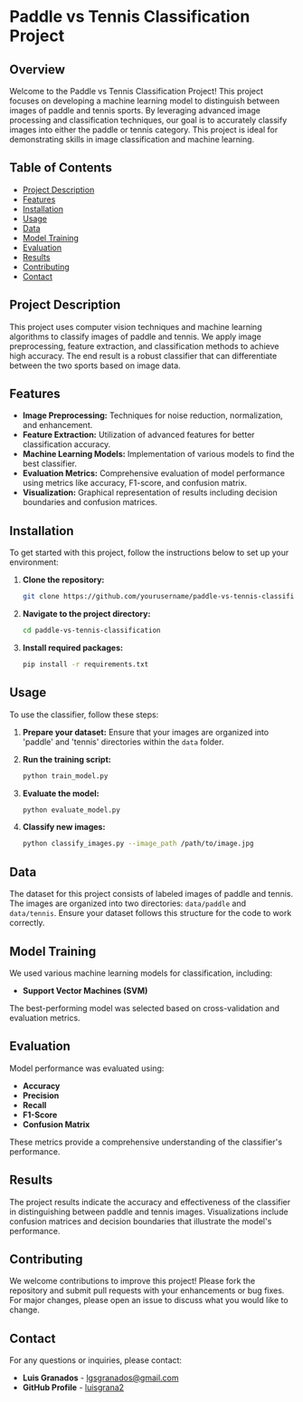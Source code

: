 # Paddle vs Tennis Classification Project

## Overview

Welcome to the Paddle vs Tennis Classification Project! This project focuses on developing a machine learning model to distinguish between images of paddle and tennis sports. By leveraging advanced image processing and classification techniques, our goal is to accurately classify images into either the paddle or tennis category. This project is ideal for demonstrating skills in image classification and machine learning.

## Table of Contents

- [Project Description](#project-description)
- [Features](#features)
- [Installation](#installation)
- [Usage](#usage)
- [Data](#data)
- [Model Training](#model-training)
- [Evaluation](#evaluation)
- [Results](#results)
- [Contributing](#contributing)
- [Contact](#contact)

## Project Description

This project uses computer vision techniques and machine learning algorithms to classify images of paddle and tennis. We apply image preprocessing, feature extraction, and classification methods to achieve high accuracy. The end result is a robust classifier that can differentiate between the two sports based on image data.

## Features

- **Image Preprocessing:** Techniques for noise reduction, normalization, and enhancement.
- **Feature Extraction:** Utilization of advanced features for better classification accuracy.
- **Machine Learning Models:** Implementation of various models to find the best classifier.
- **Evaluation Metrics:** Comprehensive evaluation of model performance using metrics like accuracy, F1-score, and confusion matrix.
- **Visualization:** Graphical representation of results including decision boundaries and confusion matrices.

## Installation

To get started with this project, follow the instructions below to set up your environment:

1. **Clone the repository:**

    ```bash
    git clone https://github.com/yourusername/paddle-vs-tennis-classification.git
    ```

2. **Navigate to the project directory:**

    ```bash
    cd paddle-vs-tennis-classification
    ```

3. **Install required packages:**

    ```bash
    pip install -r requirements.txt
    ```

## Usage

To use the classifier, follow these steps:

1. **Prepare your dataset:** Ensure that your images are organized into 'paddle' and 'tennis' directories within the `data` folder.
2. **Run the training script:**

    ```bash
    python train_model.py
    ```

3. **Evaluate the model:**

    ```bash
    python evaluate_model.py
    ```

4. **Classify new images:**

    ```bash
    python classify_images.py --image_path /path/to/image.jpg
    ```

## Data

The dataset for this project consists of labeled images of paddle and tennis. The images are organized into two directories: `data/paddle` and `data/tennis`. Ensure your dataset follows this structure for the code to work correctly.

## Model Training

We used various machine learning models for classification, including:

- **Support Vector Machines (SVM)**

The best-performing model was selected based on cross-validation and evaluation metrics.

## Evaluation

Model performance was evaluated using:

- **Accuracy**
- **Precision**
- **Recall**
- **F1-Score**
- **Confusion Matrix**

These metrics provide a comprehensive understanding of the classifier's performance.

## Results

The project results indicate the accuracy and effectiveness of the classifier in distinguishing between paddle and tennis images. Visualizations include confusion matrices and decision boundaries that illustrate the model's performance.

## Contributing

We welcome contributions to improve this project! Please fork the repository and submit pull requests with your enhancements or bug fixes. For major changes, please open an issue to discuss what you would like to change.

## Contact

For any questions or inquiries, please contact:

- **Luis Granados** - [lgsgranados@gmail.com](mailto:lgsgranados@gmail.com)
- **GitHub Profile** - [luisgrana2]([https://github.com/yourusername](https://github.com/luisgrana2))

